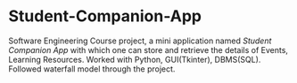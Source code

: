 # Student-Companion-App
Software Engineering Course project, a mini application named *Student Companion App* with which one can store and retrieve the details of Events, Learning Resources. Worked with Python, GUI(Tkinter), DBMS(SQL). Followed waterfall model through the project. 
